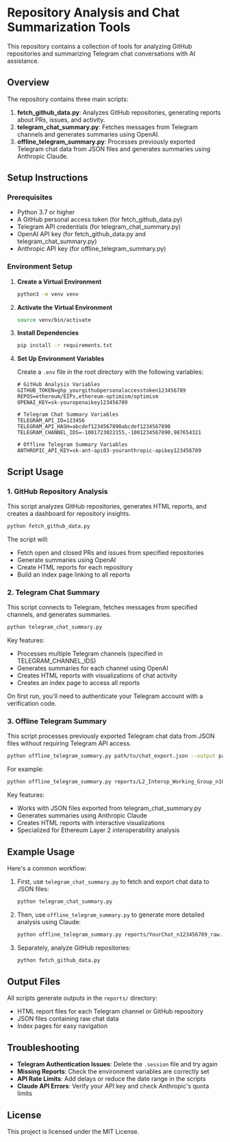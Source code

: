 # Repository Analysis and Chat Summarization Tools

This repository contains a collection of tools for analyzing GitHub repositories and summarizing Telegram chat conversations with AI assistance.

## Overview

The repository contains three main scripts:

1. **fetch_github_data.py**: Analyzes GitHub repositories, generating reports about PRs, issues, and activity.
2. **telegram_chat_summary.py**: Fetches messages from Telegram channels and generates summaries using OpenAI.
3. **offline_telegram_summary.py**: Processes previously exported Telegram chat data from JSON files and generates summaries using Anthropic Claude.

## Setup Instructions

### Prerequisites

- Python 3.7 or higher
- A GitHub personal access token (for fetch_github_data.py)
- Telegram API credentials (for telegram_chat_summary.py)
- OpenAI API key (for fetch_github_data.py and telegram_chat_summary.py)
- Anthropic API key (for offline_telegram_summary.py)

### Environment Setup

1. **Create a Virtual Environment**
   ```bash
   python3 -m venv venv
   ```

2. **Activate the Virtual Environment**
   ```bash
   source venv/bin/activate
   ```

3. **Install Dependencies**
   ```bash
   pip install -r requirements.txt
   ```

4. **Set Up Environment Variables**
   
   Create a `.env` file in the root directory with the following variables:

   ```
   # GitHub Analysis Variables
   GITHUB_TOKEN=ghp_yourgithubpersonalaccesstoken123456789
   REPOS=ethereum/EIPs,ethereum-optimism/optimism
   OPENAI_KEY=sk-youropenaikey123456789

   # Telegram Chat Summary Variables
   TELEGRAM_API_ID=123456
   TELEGRAM_API_HASH=abcdef1234567890abcdef1234567890
   TELEGRAM_CHANNEL_IDS=-1001723022155,-1001234567890,987654321

   # Offline Telegram Summary Variables
   ANTHROPIC_API_KEY=sk-ant-api03-youranthropic-apikey123456789
   ```

## Script Usage

### 1. GitHub Repository Analysis

This script analyzes GitHub repositories, generates HTML reports, and creates a dashboard for repository insights.

```bash
python fetch_github_data.py
```

The script will:
- Fetch open and closed PRs and issues from specified repositories
- Generate summaries using OpenAI
- Create HTML reports for each repository
- Build an index page linking to all reports

### 2. Telegram Chat Summary

This script connects to Telegram, fetches messages from specified channels, and generates summaries.

```bash
python telegram_chat_summary.py
```

Key features:
- Processes multiple Telegram channels (specified in TELEGRAM_CHANNEL_IDS)
- Generates summaries for each channel using OpenAI
- Creates HTML reports with visualizations of chat activity
- Creates an index page to access all reports

On first run, you'll need to authenticate your Telegram account with a verification code.

### 3. Offline Telegram Summary

This script processes previously exported Telegram chat data from JSON files without requiring Telegram API access.

```bash
python offline_telegram_summary.py path/to/chat_export.json --output path/to/output.html
```

For example:
```bash
python offline_telegram_summary.py reports/L2_Interop_Working_Group_n1002276686237_raw.json --output reports/l2_interop_analysis.html
```

Key features:
- Works with JSON files exported from telegram_chat_summary.py
- Generates summaries using Anthropic Claude
- Creates HTML reports with interactive visualizations
- Specialized for Ethereum Layer 2 interoperability analysis

## Example Usage

Here's a common workflow:

1. First, use `telegram_chat_summary.py` to fetch and export chat data to JSON files:
   ```bash
   python telegram_chat_summary.py
   ```

2. Then, use `offline_telegram_summary.py` to generate more detailed analysis using Claude:
   ```bash
   python offline_telegram_summary.py reports/YourChat_n123456789_raw.json --output reports/detailed_analysis.html
   ```

3. Separately, analyze GitHub repositories:
   ```bash
   python fetch_github_data.py
   ```

## Output Files

All scripts generate outputs in the `reports/` directory:
- HTML report files for each Telegram channel or GitHub repository
- JSON files containing raw chat data
- Index pages for easy navigation

## Troubleshooting

- **Telegram Authentication Issues**: Delete the `.session` file and try again
- **Missing Reports**: Check the environment variables are correctly set
- **API Rate Limits**: Add delays or reduce the date range in the scripts
- **Claude API Errors**: Verify your API key and check Anthropic's quota limits

## License

This project is licensed under the MIT License.
